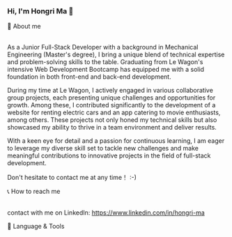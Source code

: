 ### Hi, I'm Hongri Ma 👋

<!--
**Eric3133/Eric3133** is a ✨ _special_ ✨ repository because its `README.md` (this file) appears on your GitHub profile.

Here are some ideas to get you started:

- 🔭 I’m currently working on ...
- 🌱 I’m currently learning ...
- 👯 I’m looking to collaborate on ...
- 🤔 I’m looking for help with ...
- 💬 Ask me about ...
- 📫 How to reach me: ...
- 😄 Pronouns: ...
- ⚡ Fun fact: ...
-->
👨 About me
<br>
<br>

As a Junior Full-Stack Developer with a background in Mechanical Engineering (Master's degree), I bring a unique blend of technical expertise and problem-solving skills to the table. Graduating from Le Wagon's intensive Web Development Bootcamp has equipped me with a solid foundation in both front-end and back-end development.

During my time at Le Wagon, I actively engaged in various collaborative group projects, each presenting unique challenges and opportunities for growth. Among these, I contributed significantly to the development of a website for renting electric cars and an app catering to movie enthusiasts, among others. These projects not only honed my technical skills but also showcased my ability to thrive in a team environment and deliver results.

With a keen eye for detail and a passion for continuous learning, I am eager to leverage my diverse skill set to tackle new challenges and make meaningful contributions to innovative projects in the field of full-stack development.

Don't hesitate to contact me at any time！ :-)

📞 How to reach me
<br>
<br>

contact with me on LinkedIn: https://www.linkedin.com/in/hongri-ma

🚀 Language & Tools
<br>
<br>


